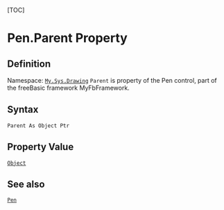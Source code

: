 [TOC]
# Pen.Parent Property

## Definition
Namespace: [`My.Sys.Drawing`](My.Sys.Drawing.md)
`Parent` is property of the Pen control, part of the freeBasic framework MyFbFramework.
## Syntax
```freeBasic
Parent As Object Ptr
```
## Property Value
[`Object`]("https://www.freebasic.net/wiki/KeyPgObject")
## See also
[`Pen`](Pen.md)
